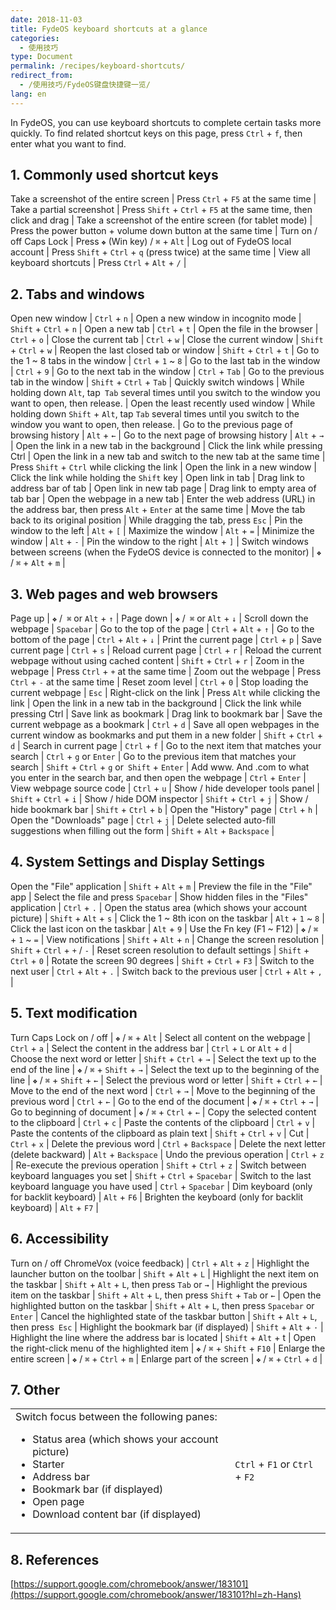 ```yaml
---
date: 2018-11-03
title: FydeOS keyboard shortcuts at a glance
categories:
  - 使用技巧
type: Document
permalink: /recipes/keyboard-shortcuts/
redirect_from:
  - /使用技巧/FydeOS键盘快捷键一览/
lang: en
---
```

In FydeOS, you can use keyboard shortcuts to complete certain tasks more quickly.
To find related shortcut keys on this page, press `Ctrl` + `f`, then enter what you want to find.

## 1. Commonly used shortcut keys

Take a screenshot of the entire screen | Press `Ctrl` + `F5` at the same time |
Take a partial screenshot | Press `Shift` + `Ctrl` + `F5` at the same time, then click and drag |
Take a screenshot of the entire screen (for tablet mode) | Press the power button + volume down button at the same time |
Turn on / off Caps Lock | Press `❖` (Win key) / `⌘` + `Alt` |
Log out of FydeOS local account | Press `Shift` + `Ctrl` + `q` (press twice) at the same time |
View all keyboard shortcuts | Press `Ctrl` + `Alt` + `/` |

## 2. Tabs and windows

Open new window | `Ctrl` + `n` |
Open a new window in incognito mode | `Shift` + `Ctrl` + `n` |
Open a new tab | `Ctrl` + `t` |
Open the file in the browser | `Ctrl` + `o` |
Close the current tab | `Ctrl` + `w` |
Close the current window | `Shift` + `Ctrl` + `w` |
Reopen the last closed tab or window | `Shift` + `Ctrl` + `t` |
Go to the 1 ~ 8 tabs in the window | `Ctrl` + `1` ~ `8` |
Go to the last tab in the window | `Ctrl` + `9` |
Go to the next tab in the window | `Ctrl` + `Tab` |
Go to the previous tab in the window | `Shift` + `Ctrl` + `Tab` |
Quickly switch windows | While holding down `Alt`, tap` Tab` several times until you switch to the window you want to open, then release. |
Open the least recently used window | While holding down `Shift` + `Alt`, tap `Tab` several times until you switch to the window you want to open, then release. |
Go to the previous page of browsing history | `Alt` + `←` |
Go to the next page of browsing history | `Alt` + `→` |
Open the link in a new tab in the background | Click the link while pressing Ctrl |
Open the link in a new tab and switch to the new tab at the same time | Press `Shift` + `Ctrl` while clicking the link |
Open the link in a new window | Click the link while holding the `Shift` key |
Open link in tab | Drag link to address bar of tab |
Open link in new tab page | Drag link to empty area of ​​tab bar |
Open the webpage in a new tab | Enter the web address (URL) in the address bar, then press `Alt` + `Enter` at the same time |
Move the tab back to its original position | While dragging the tab, press `Esc` |
Pin the window to the left | `Alt` + `[` |
Maximize the window | `Alt` + `=` |
Minimize the window | `Alt` + `-` |
Pin the window to the right | `Alt` + `]` |
Switch windows between screens (when the FydeOS device is connected to the monitor) | `❖` / `⌘` + `Alt` + `m` |

## 3. Web pages and web browsers

Page up | `❖` /` ⌘` or `Alt` + `↑` |
Page down | `❖` /` ⌘` or `Alt` + `↓` |
Scroll down the webpage | `Spacebar` |
Go to the top of the page | `Ctrl` + `Alt` + `↑` |
Go to the bottom of the page | `Ctrl` + `Alt` + `↓` |
Print the current page | `Ctrl` + `p` |
Save current page | `Ctrl` + `s` |
Reload current page | `Ctrl` + `r` |
Reload the current webpage without using cached content | `Shift` + `Ctrl` + `r` |
Zoom in the webpage | Press `Ctrl` + `+` at the same time |
Zoom out the webpage | Press `Ctrl` + `-` at the same time |
Reset zoom level | `Ctrl` + `0` |
Stop loading the current webpage | `Esc` |
Right-click on the link | Press `Alt` while clicking the link |
Open the link in a new tab in the background | Click the link while pressing Ctrl |
Save link as bookmark | Drag link to bookmark bar |
Save the current webpage as a bookmark | `Ctrl` + `d` |
Save all open webpages in the current window as bookmarks and put them in a new folder | `Shift` + `Ctrl` + `d` |
Search in current page | `Ctrl` + `f` |
Go to the next item that matches your search | `Ctrl` + `g` or `Enter` |
Go to the previous item that matches your search | `Shift` + `Ctrl` + `g` or` Shift` + `Enter` |
Add www. And .com to what you enter in the search bar, and then open the webpage | `Ctrl` + `Enter` |
View webpage source code | `Ctrl` + `u` |
Show / hide developer tools panel | `Shift` + `Ctrl` + `i` |
Show / hide DOM inspector | `Shift` + `Ctrl` + `j` |
Show / hide bookmark bar | `Shift` + `Ctrl` + `b` |
Open the "History" page | `Ctrl` + `h` |
Open the "Downloads" page | `Ctrl` + `j` |
Delete selected auto-fill suggestions when filling out the form | `Shift` + `Alt` + `Backspace` |

## 4. System Settings and Display Settings

Open the "File" application | `Shift` + `Alt` + `m` |
Preview the file in the "File" app | Select the file and press `Spacebar` |
Show hidden files in the "Files" application | `Ctrl` + `.` |
Open the status area (which shows your account picture) | `Shift` + `Alt` + `s` |
Click the 1 ~ 8th icon on the taskbar | `Alt` + `1` ~ `8` |
Click the last icon on the taskbar | `Alt` + `9` |
Use the Fn key (F1 ~ F12) | `❖` / `⌘` + `1` ~ `=` |
View notifications | `Shift` + `Alt` + `n` |
Change the screen resolution | `Shift` + `Ctrl` + `+` / `-` |
Reset screen resolution to default settings | `Shift` + `Ctrl` + `0` |
Rotate the screen 90 degrees | `Shift` + `Ctrl` + `F3` |
Switch to the next user | `Ctrl` + `Alt` + `.` |
Switch back to the previous user | `Ctrl` + `Alt` + `,` |

## 5. Text modification

Turn Caps Lock on / off | `❖` / `⌘` + `Alt` |
Select all content on the webpage | `Ctrl` + `a` |
Select the content in the address bar | `Ctrl` + `L` or `Alt` + `d` |
Choose the next word or letter | `Shift` + `Ctrl` + `→` |
Select the text up to the end of the line | `❖` / `⌘` + `Shift` + `→` |
Select the text up to the beginning of the line | `❖` / `⌘` + `Shift` + `←` |
Select the previous word or letter | `Shift` + `Ctrl` + `←` |
Move to the end of the next word | `Ctrl` + `→` |
Move to the beginning of the previous word | `Ctrl` + `←` |
Go to the end of the document | `❖` / `⌘` + `Ctrl` + `→` |
Go to beginning of document | `❖` / `⌘` + `Ctrl` + `←` |
Copy the selected content to the clipboard | `Ctrl` + `c` |
Paste the contents of the clipboard | `Ctrl` + `v` |
Paste the contents of the clipboard as plain text | `Shift` + `Ctrl` + `v` |
Cut | `Ctrl` + `x` |
Delete the previous word | `Ctrl` + `Backspace` |
Delete the next letter (delete backward) | `Alt` + `Backspace` |
Undo the previous operation | `Ctrl` + `z` |
Re-execute the previous operation | `Shift` + `Ctrl` + `z` |
Switch between keyboard languages ​​you set | `Shift` + `Ctrl` + `Spacebar` |
Switch to the last keyboard language you have used | `Ctrl` + `Spacebar` |
Dim keyboard (only for backlit keyboard) | `Alt` + `F6` |
Brighten the keyboard (only for backlit keyboard) | `Alt` + `F7` |

## 6. Accessibility

Turn on / off ChromeVox (voice feedback) | `Ctrl` + `Alt` + `z` |
Highlight the launcher button on the toolbar | `Shift` + `Alt` + `L` |
Highlight the next item on the taskbar | `Shift` + `Alt` + `L`, then press `Tab` or `→` |
Highlight the previous item on the taskbar | `Shift` + `Alt` + `L`, then press `Shift` + `Tab` or `←` |
Open the highlighted button on the taskbar | `Shift` + `Alt` + `L`, then press `Spacebar` or `Enter` |
Cancel the highlighted state of the taskbar button | `Shift` + `Alt` + `L`, then press` Esc` |
Highlight the bookmark bar (if displayed) | `Shift` + `Alt` + `·` |
Highlight the line where the address bar is located | `Shift` + `Alt` + t |
Open the right-click menu of the highlighted item | `❖` / `⌘` + `Shift` + `F10` |
Enlarge the entire screen | `❖` / `⌘` + `Ctrl` + `m` |
Enlarge part of the screen | `❖` / `⌘` + `Ctrl` + `d` |

## 7. Other

<table>
  <tbody>
    <tr>
      <td>
        Switch focus between the following panes:
        <ul>
          <li> Status area (which shows your account picture)</li>
          <li> Starter</li>
          <li> Address bar</li>
          <li> Bookmark bar (if displayed)</li>
          <li> Open page</li>
          <li> Download content bar (if displayed)</li>
        </ul>
      </td>
      <td><code class="highlighter-rouge">Ctrl</code> + <code class="highlighter-rouge">F1</code> or <code class="highlighter-rouge">Ctrl</code> + <code class="highlighter-rouge">F2</code></td>
    </tr>
  </tbody>
</table>


## 8. References

[https://support.google.com/chromebook/answer/183101](https://support.google.com/chromebook/answer/183101?hl=zh-Hans)
